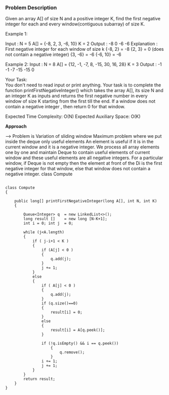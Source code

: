 ### Problem Description 

Given an array A[] of size N and a positive integer K, find the first negative integer for each and every window(contiguous subarray) of size K.


 

Example 1:

Input : 
N = 5
A[] = {-8, 2, 3, -6, 10}
K = 2
Output : 
-8 0 -6 -6
Explanation :
First negative integer for each window of size k
{-8, 2} = -8
{2, 3} = 0 (does not contain a negative integer)
{3, -6} = -6
{-6, 10} = -6
 
Example 2:
Input : 
N = 8
A[] = {12, -1, -7, 8, -15, 30, 16, 28}
K = 3
Output :
-1 -1 -7 -15 -15 0 
 

Your Task:  
You don't need to read input or print anything. Your task is to complete the function printFirstNegativeInteger() which takes the array A[], its size N and an integer K as inputs and returns the first negative number in every window of size K starting from the first till the end. If a window does not contain a negative integer , then return 0 for that window.


Expected Time Complexity: O(N)
Expected Auxiliary Space: O(K)

**Approach**

--> Problem is Variation of sliding window Maximum problem where we put inside the deque only useful elements 
    An element is useful if it is in the current window and it is a negative integer. We process all array elements one by one and maintain 
    Deque to contain useful elements of current window and these useful elements are all negative integers. For a particular window, 
    if Deque is not empty then the element at front of the Di is the first negative integer for that window, else that window does not contain 
    a negative integer.
    class Compute 
    
```
    
class Compute 
{

    public long[] printFirstNegativeInteger(long A[], int N, int K)
    {

        Queue<Integer> q  = new LinkedList<>();
        long result []    = new long [N-K+1];
        int i = 0; int j  = 0;
        
        while (j<A.length)
        {
            if ( j-i+1 < K )
            {
                if (A[j] < 0 )
                {
                    q.add(j);
                }
                j += 1;
            }
            else
            {
                if ( A[j] < 0 )
                {
                    q.add(j);
                }
                if (q.size()==0)
                {
                    result[i] = 0;
                }    
                else
                {
                    result[i] = A[q.peek()];
                }
                
                if (!q.isEmpty() && i == q.peek())
                    {
                        q.remove();
                    }
                i += 1;
                j += 1;
            }
        }
        return result;
    }
}


```
